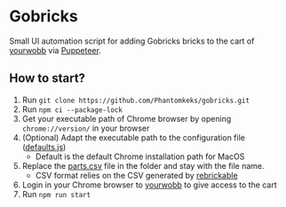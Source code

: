 # Gobricks
Small UI automation script for adding Gobricks bricks to the cart of [yourwobb](https://www.yourwobb.com/) via [Puppeteer](https://pptr.dev/).

## How to start?
1. Run `git clone https://github.com/Phantomkeks/gobricks.git`
2. Run `npm ci --package-lock`
3. Get your executable path of Chrome browser by opening `chrome://version/` in your browser
4. (Optional) Adapt the executable path to the configuration file ([defaults.js](configuration%2Fdefaults.js))
   - Default is the default Chrome installation path for MacOS
5. Replace the [parts.csv](CSV%2Fparts.csv) file in the folder and stay with the file name.
   - CSV format relies on the CSV generated by [rebrickable](https://rebrickable.com/)
6. Login in your Chrome browser to [yourwobb](https://www.yourwobb.com/) to give access to the cart 
7. Run `npm run start`
